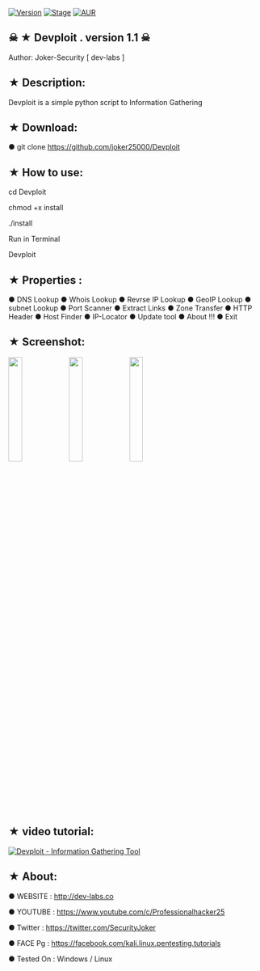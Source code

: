 [![Version](https://img.shields.io/badge/Devploit-v1.0-brightgreen.svg?maxAge=259200)]()
[![Stage](https://img.shields.io/badge/Release-Stable-brightgreen.svg)]()
[![AUR](https://img.shields.io/aur/license/yaourt.svg)]()
## ☠ ★ Devploit . version 1.1 ☠

   Author: Joker-Security [ dev-labs ]

## ★ Description:

Devploit is a simple python script to Information Gathering 

## ★ Download:

● git clone https://github.com/joker25000/Devploit

## ★ How to use:

cd Devploit

chmod +x install

./install

Run in Terminal 

Devploit

## ★ Properties :

● DNS Lookup
● Whois Lookup
● Revrse IP Lookup
● GeoIP Lookup
● subnet Lookup
● Port Scanner
● Extract Links 
● Zone Transfer
● HTTP Header
● Host Finder
● IP-Locator
● Update tool
● About !!!
● Exit

## ★ Screenshot:

<img src="https://i.imgur.com/k0XG34B.png" width="23%"></img> <img src="https://i.imgur.com/Fk96LNo.png" width="23%"></img> <img src="https://i.imgur.com/sAJ74dY.png" width="23%"></img> 

##  ★ video tutorial: 
[![ Devploit - Information Gathering Tool ](https://i.ytimg.com/vi/FghJcSaVL2U/hqdefault.jpg)](https://www.youtube.com/watch?v=FghJcSaVL2U)


## ★ About:

● WEBSITE : http://dev-labs.co

● YOUTUBE : https://www.youtube.com/c/Professionalhacker25

● Twitter : https://twitter.com/SecurityJoker

● FACE Pg : https://facebook.com/kali.linux.pentesting.tutorials

● Tested On : Windows / Linux

